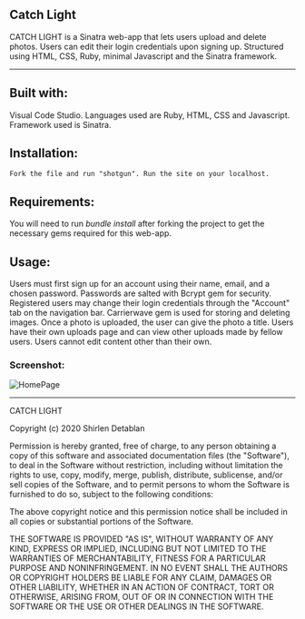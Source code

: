 ## Catch Light 

CATCH LIGHT is a Sinatra web-app that lets users upload and delete photos. Users can edit their login credentials upon signing up. 
Structured using HTML, CSS, Ruby, minimal Javascript and the Sinatra framework.

____________________________

## Built with:

Visual Code Studio. Languages used are Ruby, HTML, CSS and Javascript. Framework used is Sinatra.

## Installation:

`Fork the file and run "shotgun". Run the site on your localhost.`

## Requirements:

You will need to run *bundle install* after forking the project to get the necessary gems required for this web-app. 

## Usage:

Users must first sign up for an account using their name, email, and a chosen password. Passwords are salted with Bcrypt gem for security. Registered users may change their login credentials through the "Account" tab on the navigation bar. Carrierwave gem is used for storing and deleting images. Once a photo is uploaded, the user can give the photo a title. Users have their own uploads page and can view other uploads made by fellow users. Users cannot edit content other than their own. 

### Screenshot:

![HomePage](https://imgur.com/a/uSGnsq2)

____________________________

CATCH LIGHT

Copyright (c) 2020 Shirlen Detablan

Permission is hereby granted, free of charge, to any person obtaining a copy
of this software and associated documentation files (the "Software"), to deal
in the Software without restriction, including without limitation the rights
to use, copy, modify, merge, publish, distribute, sublicense, and/or sell
copies of the Software, and to permit persons to whom the Software is
furnished to do so, subject to the following conditions:

The above copyright notice and this permission notice shall be included in all
copies or substantial portions of the Software.

THE SOFTWARE IS PROVIDED "AS IS", WITHOUT WARRANTY OF ANY KIND, EXPRESS OR
IMPLIED, INCLUDING BUT NOT LIMITED TO THE WARRANTIES OF MERCHANTABILITY,
FITNESS FOR A PARTICULAR PURPOSE AND NONINFRINGEMENT. IN NO EVENT SHALL THE
AUTHORS OR COPYRIGHT HOLDERS BE LIABLE FOR ANY CLAIM, DAMAGES OR OTHER
LIABILITY, WHETHER IN AN ACTION OF CONTRACT, TORT OR OTHERWISE, ARISING FROM,
OUT OF OR IN CONNECTION WITH THE SOFTWARE OR THE USE OR OTHER DEALINGS IN THE
SOFTWARE.
